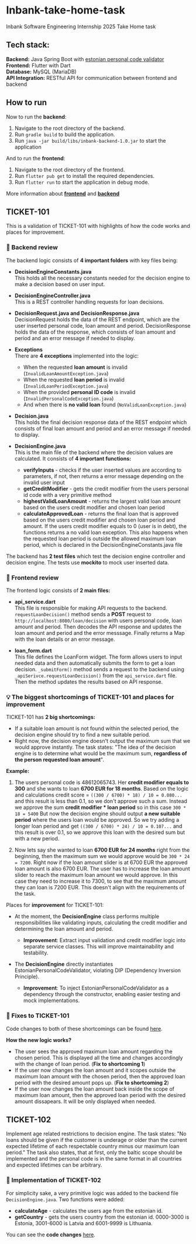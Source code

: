 # Inbank-take-home-task
Inbank Software Engineering Internship 2025 Take Home task

## Tech stack: ##
**Backend:** Java Spring Boot with [estonian personal code validator](https://github.com/vladislavgoltjajev/java-personal-code)
<br>
**Frontend:** Flutter with Dart
<br>
**Database:** MySQL (MariaDB)
<br>
**API Integration:** RESTful API for communication between frontend and backend

## How to run ##
Now to run the **backend**:
1. Navigate to the root directory of the backend.
2. Run `gradle build` to build the application.
3. Run `java -jar build/libs/inbank-backend-1.0.jar` to start the application

And to run the **frontend**:
1. Navigate to the root directory of the frontend.
2. Run `flutter pub get` to install the required dependencies.
3. Run `flutter run` to start the application in debug mode.

More information about **[frontend](https://github.com/deskrock/intern-decision-engine-frontend)** and **[backend](https://github.com/deskrock/intern-decision-engine-backend)**

## TICKET-101 ##

This is a validation of TICKET-101 with highlights of how the code works and places for improvement.

### 📜 Backend review ###
The backend logic consists of **4 important folders** with key files being:

- **DecisionEngineConstants.java**
<br>This holds all the necessary constants needed for the decision engine to make a decision based on user input.

- **DecisionEngineController.java**
<br>This is a REST controller handling requests for loan decisions.

- **DecisionRequest.java and DecisionResponse.java**
<br>DecisionRequest holds the data of the REST endpoint, which are the user inserted personal code, loan amount and period. DecisionResponse holds the data of the response, which consists of loan amount and period and an error message if needed to display.

- **Exceptions**
<br>There are **4 exceptions** implemented into the logic:
  - When the requested **loan amount** is invalid (`InvalidLoanAmountException.java`)
  - When the requested **loan period** is invalid (`InvalidLoanPeriodException.java`)
  - When the provided **personal ID code** is invalid (`InvalidPersonalCodeException.java`)
  - And when there is **no valid loan** found (`NoValidLoanException.java`)

- **Decision.java**
<br>This holds the final decision response data of the REST endpoint which consists of final loan amount and period and an error message if needed to display.

- **DecisionEngine.java**
<br>This is the main file of the backend where the decision values are calculated. It consists of **4 important functions:**
  - **verifyInputs** - checks if the user inserted values are according to parameters, if not, then returns a error message depending on the invalid user input
  - **getCreditModifier** - gets the credit modifier from the users personal id code with a very primitive method
  - **highestValidLoanAmount** - returns the largest valid loan amount based on the users credit modifier and chosen loan period
  - **calculateApprovedLoan** - returns the final loan that is approved based on the users credit modifier and chosen loan period and amount. If the users credit modifier equals to 0 (user is in debt), the functions returns a no valid loan exception. This also happens when the requested loan period is outside the allowed maximum loan period, which is declared in the DecisionEngineConstants.java file
  
The backend has **2 test files** which test the decision engine controller and decision engine. The tests use **mockito** to mock user inserted data.

### 📜 Frontend review ###
The frontend logic consists of **2 main files:**

- **api_service.dart**
<br>This file is responsible for making API requests to the backend. `requestLoanDecision()` method sends a **POST** request to `http://localhost:8080/loan/decision` with users personal code, loan amount and period. Then decodes the API response and updates the loan amount and period and the error messsage. Finally returns a Map with the loan details or an error message.

- **loan_form.dart**
<br>This file defines the LoanForm widget. The form allows users to input needed data and then automatically submits the form to get a loan decision. `_submitForm()` method sends a request to the backend using `_apiSerivce.requestLoanDecision()` from the `api_service.dart` file. Then the method updates the results based on API response.

### 💡 The biggest shortcomings of TICKET-101 and places for improvement ###
TICKET-101 has **2 big shortcomings:**

- If a suitable loan amount is not found within the selected period, the decision engine should try to find a new suitable period.
- Right now, the decision engine doesn't output the maximum sum that we would approve instantly. The task states: "The idea of the decision engine is to determine what would be the maximum sum, **regardless of the person requested loan amount**".

**Example:**

1. The users personal code is 48612065743. Her **credit modifier equals to 300** and she wants to loan **6700 EUR for 18 months**. Based on the logic and calculations credit score = `((300 / 6700) * 18) / 10 = 0.080...` and this result is less than 0.1, so we don't approve such a sum. Instead we approve the sum **credit modifier * loan period** so in this case `300 * 18 = 5400` But now the decision engine should output **a new suitable period** where the users loan would be approved. So we try adding a longer loan period and get `((300 / 6700) * 24) / 10 = 0.107...` and this result is over 0.1, so we approve this loan with the desired sum but with a new period.

2. Now lets say she wanted to loan **6700 EUR for 24 months** right from the beginning, then the maximum sum we would approve would be `300 * 24 = 7200`. Right now if the loan amount slider is at 6700 EUR the approved loan amount is also 6700 EUR. The user has to increase the loan amount slider to reach the maximum loan amount we would approve. In this case they need to increase it to 7300, to see that the maximum amount they can loan is 7200 EUR. This doesn't align with the requirements of the task.

Places for **improvement** for TICKET-101:

- At the moment, the **DecisionEngine** class performs multiple responsibilities like validating inputs, calculating the credit modifier and determining the loan amount and period.
  
  - **Improvement**: Extract input validation and credit modifier logic into separate service classes. This will improve maintainability and testability.
- The **DecisionEngine** directly instantiates EstonianPersonalCodeValidator, violating DIP (Dependency Inversion Principle).
  - **Improvement**: To inject EstonianPersonalCodeValidator as a dependency through the constructor, enabling easier testing and mock implementations.

### 🔧 Fixes to TICKET-101 ###
Code changes to both of these shortcomings can be found [here](https://github.com/tonispold/Inbank-take-home-task/commit/640c9b6825ab0b501c376f99478c734e70365dc6).

**How the new logic works?**

- The user sees the approved maximum loan amount regarding the chosen period. This is displayed all the time and changes accordingly with the change of loan period. (**Fix to shortcoming 1**)
- If the user now changes the loan amount and it scopes outside the maximum loan amount with the chosen period, then the approved loan period with the desired amount pops up. (**Fix to shortcoming 2**)
- If the user now changes the loan amount back inside the scope of maximum loan amount, then the approved loan period with the desired amount dissapears. It will be only displayed when needed.


## TICKET-102 ##

Implement age related restrictions to decision engine. The task states: "No loans should be given if the customer is underage or older than the current expected lifetime of each respectable country minus our maximum loan period." The task also states, that at first, only the baltic scope should be implemented and the personal code is in the same format in all countries and expected lifetimes can be arbitrary.

### 🔧 Implementation of TICKET-102 ###

For simplicity sake, a very primitive logic was added to the backend file `DecisionEngine.java`. Two functions were added:

- **calculateAge** - calculates the users age from the estonian id.
- **getCountry** - gets the users country from the estonian id. 0000-3000 is Estonia, 3001-6000 is Latvia and 6001-9999 is Lithuania.

You can see the **code changes** [here](https://github.com/tonispold/Inbank-take-home-task/commit/a69e6d8c10a0810a33eb2c1708e999ad19b4132a).
